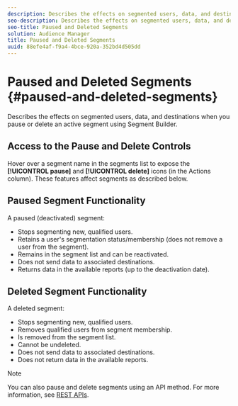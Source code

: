 ```yaml
---
description: Describes the effects on segmented users, data, and destinations when you pause or delete an active segment using Segment Builder.
seo-description: Describes the effects on segmented users, data, and destinations when you pause or delete an active segment using Segment Builder.
seo-title: Paused and Deleted Segments
solution: Audience Manager
title: Paused and Deleted Segments
uuid: 88efe4af-f9a4-4bce-920a-352bd4d505dd
---
```


# Paused and Deleted Segments {#paused-and-deleted-segments}

Describes the effects on segmented users, data, and destinations when you pause or delete an active segment using Segment Builder.

## Access to the Pause and Delete Controls

Hover over a segment name in the segments list to expose the **[!UICONTROL pause]** and **[!UICONTROL delete]** icons (in the Actions column). These features affect segments as described below.

## Paused Segment Functionality

A paused (deactivated) segment:

* Stops segmenting new, qualified users.
* Retains a user's segmentation status/membership (does not remove a user from the segment).
* Remains in the segment list and can be reactivated.
* Does not send data to associated destinations.
* Returns data in the available reports (up to the deactivation date).

## Deleted Segment Functionality

A deleted segment:

* Stops segmenting new, qualified users.
* Removes qualified users from segment membership.
* Is removed from the segment list.
* Cannot be undeleted.
* Does not send data to associated destinations.
* Does not return data in the available reports.

>[!NOTE]
>
>You can also pause and delete segments using an API method. For more information, see [REST APIs](../../c-api/c-rest-api-main/c-rest-api-main.md#concept_B512E6C3410A4304A672588A60A792B1).